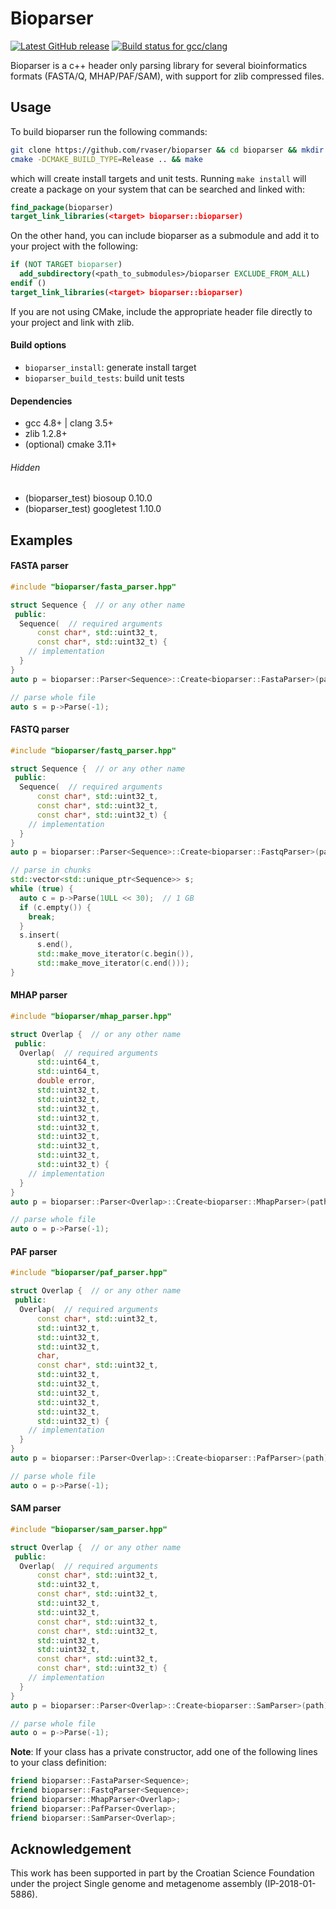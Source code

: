 # Bioparser

[![Latest GitHub release](https://img.shields.io/github/release/rvaser/bioparser.svg)](https://github.com/rvaser/bioparser/releases/latest)
[![Build status for gcc/clang](https://travis-ci.com/rvaser/bioparser.svg?branch=master)](https://travis-ci.com/rvaser/bioparser)

Bioparser is a c++ header only parsing library for several bioinformatics formats (FASTA/Q, MHAP/PAF/SAM), with support for zlib compressed files.

## Usage

To build bioparser run the following commands:
```bash
git clone https://github.com/rvaser/bioparser && cd bioparser && mkdir build && cd build
cmake -DCMAKE_BUILD_TYPE=Release .. && make
```
which will create install targets and unit tests. Running `make install` will create a package on your system that can be searched and linked with:
```cmake
find_package(bioparser)
target_link_libraries(<target> bioparser::bioparser)
```
On the other hand, you can include bioparser as a submodule and add it to your project with the following:
```cmake
if (NOT TARGET bioparser)
  add_subdirectory(<path_to_submodules>/bioparser EXCLUDE_FROM_ALL)
endif ()
target_link_libraries(<target> bioparser::bioparser)
```

If you are not using CMake, include the appropriate header file directly to your project and link with zlib.

#### Build options

- `bioparser_install`: generate install target
- `bioparser_build_tests`: build unit tests

#### Dependencies
- gcc 4.8+ | clang 3.5+
- zlib 1.2.8+
- (optional) cmake 3.11+

###### Hidden
- (bioparser_test) biosoup 0.10.0
- (bioparser_test) googletest 1.10.0

## Examples

#### FASTA parser

```cpp
#include "bioparser/fasta_parser.hpp"

struct Sequence {  // or any other name
 public:
  Sequence(  // required arguments
      const char*, std::uint32_t,
      const char*, std::uint32_t) {
    // implementation
  }
}
auto p = bioparser::Parser<Sequence>::Create<bioparser::FastaParser>(path);

// parse whole file
auto s = p->Parse(-1);
```

#### FASTQ parser

```cpp
#include "bioparser/fastq_parser.hpp"

struct Sequence {  // or any other name
 public:
  Sequence(  // required arguments
      const char*, std::uint32_t,
      const char*, std::uint32_t,
      const char*, std::uint32_t) {
    // implementation
  }
}
auto p = bioparser::Parser<Sequence>::Create<bioparser::FastqParser>(path);

// parse in chunks
std::vector<std::unique_ptr<Sequence>> s;
while (true) {
  auto c = p->Parse(1ULL << 30);  // 1 GB
  if (c.empty()) {
    break;
  }
  s.insert(
      s.end(),
      std::make_move_iterator(c.begin()),
      std::make_move_iterator(c.end()));
}
```

#### MHAP parser

```cpp
#include "bioparser/mhap_parser.hpp"

struct Overlap {  // or any other name
 public:
  Overlap(  // required arguments
      std::uint64_t,
      std::uint64_t,
      double error,
      std::uint32_t,
      std::uint32_t,
      std::uint32_t,
      std::uint32_t,
      std::uint32_t,
      std::uint32_t,
      std::uint32_t,
      std::uint32_t,
      std::uint32_t) {
    // implementation
  }
}
auto p = bioparser::Parser<Overlap>::Create<bioparser::MhapParser>(path);

// parse whole file
auto o = p->Parse(-1);
```

#### PAF parser

```cpp
#include "bioparser/paf_parser.hpp"

struct Overlap {  // or any other name
 public:
  Overlap(  // required arguments
      const char*, std::uint32_t,
      std::uint32_t,
      std::uint32_t,
      std::uint32_t,
      char,
      const char*, std::uint32_t,
      std::uint32_t,
      std::uint32_t,
      std::uint32_t,
      std::uint32_t,
      std::uint32_t,
      std::uint32_t) {
    // implementation
  }
}
auto p = bioparser::Parser<Overlap>::Create<bioparser::PafParser>(path);

// parse whole file
auto o = p->Parse(-1);
```

#### SAM parser

```cpp
#include "bioparser/sam_parser.hpp"

struct Overlap {  // or any other name
 public:
  Overlap(  // required arguments
      const char*, std::uint32_t,
      std::uint32_t,
      const char*, std::uint32_t,
      std::uint32_t,
      std::uint32_t,
      const char*, std::uint32_t,
      const char*, std::uint32_t,
      std::uint32_t,
      std::uint32_t,
      const char*, std::uint32_t,
      const char*, std::uint32_t) {
    // implementation
  }
}
auto p = bioparser::Parser<Overlap>::Create<bioparser::SamParser>(path);

// parse whole file
auto o = p->Parse(-1);
```

**Note**: If your class has a private constructor, add one of the following lines to your class definition:

```cpp
friend bioparser::FastaParser<Sequence>;
friend bioparser::FastqParser<Sequence>;
friend bioparser::MhapParser<Overlap>;
friend bioparser::PafParser<Overlap>;
friend bioparser::SamParser<Overlap>;
```

## Acknowledgement

This work has been supported in part by the Croatian Science Foundation under the project Single genome and metagenome assembly (IP-2018-01-5886).
